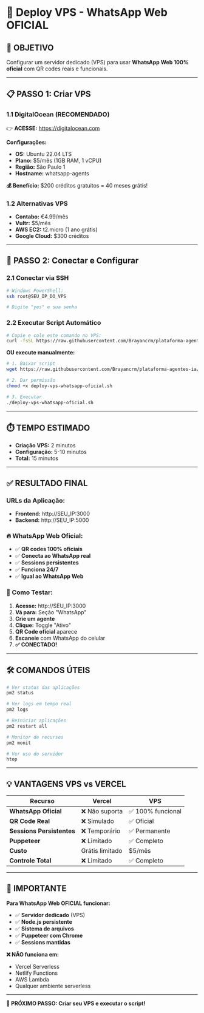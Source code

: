 # 🚀 **Deploy VPS - WhatsApp Web OFICIAL**

## **🎯 OBJETIVO**
Configurar um servidor dedicado (VPS) para usar **WhatsApp Web 100% oficial** com QR codes reais e funcionais.

---

## **📋 PASSO 1: Criar VPS**

### **1.1 DigitalOcean (RECOMENDADO)**
👉 **ACESSE:** https://digitalocean.com

**Configurações:**
- **OS:** Ubuntu 22.04 LTS
- **Plano:** $5/mês (1GB RAM, 1 vCPU)
- **Região:** São Paulo 1
- **Hostname:** whatsapp-agents

**💰 Benefício:** $200 créditos gratuitos = 40 meses grátis!

### **1.2 Alternativas VPS**
- **Contabo:** €4.99/mês
- **Vultr:** $5/mês
- **AWS EC2:** t2.micro (1 ano grátis)
- **Google Cloud:** $300 créditos

---

## **🔧 PASSO 2: Conectar e Configurar**

### **2.1 Conectar via SSH**
```bash
# Windows PowerShell:
ssh root@SEU_IP_DO_VPS

# Digite "yes" e sua senha
```

### **2.2 Executar Script Automático**
```bash
# Copie e cole este comando no VPS:
curl -fsSL https://raw.githubusercontent.com/Brayancrm/plataforma-agentes-ia/master/deploy-vps-whatsapp-oficial.sh | bash
```

**OU execute manualmente:**

```bash
# 1. Baixar script
wget https://raw.githubusercontent.com/Brayancrm/plataforma-agentes-ia/master/deploy-vps-whatsapp-oficial.sh

# 2. Dar permissão
chmod +x deploy-vps-whatsapp-oficial.sh

# 3. Executar
./deploy-vps-whatsapp-oficial.sh
```

---

## **⏱️ TEMPO ESTIMADO**
- **Criação VPS:** 2 minutos
- **Configuração:** 5-10 minutos
- **Total:** 15 minutos

---

## **✅ RESULTADO FINAL**

### **URLs da Aplicação:**
- **Frontend:** http://SEU_IP:3000
- **Backend:** http://SEU_IP:5000

### **🔥 WhatsApp Web Oficial:**
- ✅ **QR codes 100% oficiais**
- ✅ **Conecta ao WhatsApp real**
- ✅ **Sessions persistentes**
- ✅ **Funciona 24/7**
- ✅ **Igual ao WhatsApp Web**

### **📱 Como Testar:**
1. **Acesse:** http://SEU_IP:3000
2. **Vá para:** Seção "WhatsApp"
3. **Crie um agente**
4. **Clique:** Toggle "Ativo"
5. **QR Code oficial** aparece
6. **Escaneie** com WhatsApp do celular
7. **✅ CONECTADO!**

---

## **🛠️ COMANDOS ÚTEIS**

```bash
# Ver status das aplicações
pm2 status

# Ver logs em tempo real
pm2 logs

# Reiniciar aplicações
pm2 restart all

# Monitor de recursos
pm2 monit

# Ver uso do servidor
htop
```

---

## **💡 VANTAGENS VPS vs VERCEL**

| Recurso | Vercel | VPS |
|---------|--------|-----|
| **WhatsApp Oficial** | ❌ Não suporta | ✅ 100% funcional |
| **QR Code Real** | ❌ Simulado | ✅ Oficial |
| **Sessions Persistentes** | ❌ Temporário | ✅ Permanente |
| **Puppeteer** | ❌ Limitado | ✅ Completo |
| **Custo** | Grátis limitado | $5/mês |
| **Controle Total** | ❌ Limitado | ✅ Completo |

---

## **🚨 IMPORTANTE**

**Para WhatsApp Web OFICIAL funcionar:**
- ✅ **Servidor dedicado** (VPS)
- ✅ **Node.js persistente**
- ✅ **Sistema de arquivos**
- ✅ **Puppeteer com Chrome**
- ✅ **Sessions mantidas**

**❌ NÃO funciona em:**
- Vercel Serverless
- Netlify Functions
- AWS Lambda
- Qualquer ambiente serverless

---

**🎯 PRÓXIMO PASSO: Criar seu VPS e executar o script!**
